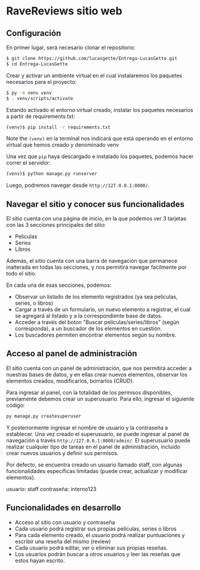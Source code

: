 # RaveReviews sitio web

## Configuración

En primer lugar, será necesario clonar el repositorio:

```sh
$ git clone https://github.com/lucasgette/Entrega-LucasGette.git
$ cd Entrega-LucasGette

```

Crear y activar un ambiente virtual en el cual instalaremos los paquetes necesarios para el proyecto:

```sh
$ py -m venv venv
$ . venv/scripts/activate
```

Estando activado el entorno virtual creado, instalar los paquetes necesarios a partir de requirements.txt:

```sh
(venv)$ pip install -r requirements.txt
```
Note the `(venv)` en la terminal nos indicará que está operando en el entorno virtual que hemos creado y denominado venv


Una vez que `pip` haya descargado e instalado los paquetes, podemos hacer correr el servidor:
```sh
(venv)$ python manage.py runserver
```

Luego, podremos navegar desde `http://127.0.0.1:8000/`.


## Navegar el sitio y conocer sus funcionalidades

El sitio cuenta con una página de inicio, en la que podemos ver 3 tarjetas con las 3 secciones principales del sitio:
* Peliculas
* Series
* Libros

Además, el sitio cuenta con una barra de navegación que permanece inalterada en todas las secciones, y nos permitirá navegar facilmente por todo el sitio.

En cada una de esas secciones, podemos:
* Observar un listado de los elemento registrados (ya sea peliculas, series, o libros)
* Cargar a través de un formulario, un nuevo elemento a registrar, el cual se agregará al listado y a la correspondiente base de datos.
* Acceder a través del boton "Buscar películas/series/libros" (según corresponda), a un buscador de los elementos en cuestión.
* Los buscadores permiten encontrar elementos según su nombre.


## Acceso al panel de administración

El sitio cuenta con un panel de administración, que nos permitirá acceder a nuestras bases de datos, y en ellas crear nuevos elementos, observar los elementos creados, modificarlos, borrarlos (CRUD).



Para ingresar al panel, con la totalidad de los permisos disponibles, previamente debemos crear un superusuario. Para ello, ingresar el siguiente código:

```sh
py manage.py createsuperuser
```

Y posteriormente ingresar el nombre de usuario y la contraseña a establecer. Una vez creado el superusuario, se puede ingresar al panel de navegación a través `http://127.0.0.1:8000/admin/`. El superusuario puede realizar cualquier tipo de tareas en el panel de administración, incluido crear nuevos usuarios y definir sus permisos.



Por defecto, se encuentra creado un usuario llamado staff, con algunas funcionalidades específicas limitadas (puede crear, actualizar y modificar elementos). 

usuario: staff
contraseña: interno123

## Funcionalidades en desarrollo

* Acceso al sitio con usuario y contraseña
* Cada usuario podrá registrar sus propias películas, series o libros
* Para cada elemento creado, el usuario podrá realizar puntuaciones y escribir una reseña del mismo (review)
* Cada usuario podrá editar, ver o eliminar sus propias reseñas.
* Los usuarios podrán buscar a otros usuarios y leer las reseñas que estos hayan escrito.